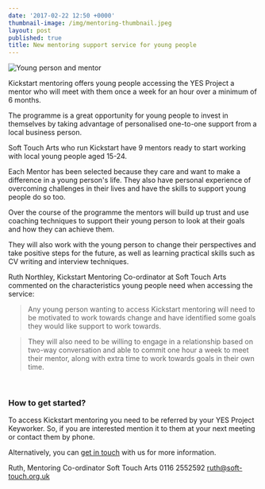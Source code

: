 ```yaml
---
date: '2017-02-22 12:50 +0000'
thumbnail-image: /img/mentoring-thumbnail.jpeg
layout: post
published: true
title: New mentoring support service for young people
---
```


![Young person and mentor]({{site.baseurl}}/img/mentoring-fullsize-web.jpeg)

Kickstart mentoring offers young people accessing the YES Project a mentor who will meet with them once a week for an hour over a minimum of 6 months.

The programme is a great opportunity for young people to invest in themselves by taking advantage of personalised one-to-one support from a local business person.

Soft Touch Arts who run Kickstart have 9 mentors ready to start working with local young people aged 15-24.

Each Mentor has been selected because they care and want to make a difference in a young person's life. They also have personal experience of overcoming challenges in their lives and have the skills to support young people do so too.

Over the course of the programme the mentors will build up trust and use coaching techniques to support their young person to look at their goals and how they can achieve them.

They will also work with the young person to change their perspectives and take positive steps for the future, as well as learning practical skills such as CV writing and interview techniques.

Ruth Northley, Kickstart Mentoring Co-ordinator at Soft Touch Arts commented on the characteristics young people need when accessing the service:

> Any young person wanting to access Kickstart mentoring will need to be motivated to work towards change and have identified some goals they would like support to work towards. 

> They will also need to be willing to engage in a relationship based on two-way conversation and able to commit one hour a week to meet their mentor, along with extra time to work towards goals in their own time.

 
### How to get started?

To access Kickstart mentoring you need to be referred by your YES Project Keyworker.  So, if you are interested mention it to them at your next meeting or contact them by phone.

Alternatively, you can [get in touch](https://www.yesproject.org/contact/) with us for more information.

Ruth, Mentoring Co-ordinator 
Soft Touch Arts
0116 2552592 
[ruth@soft-touch.org.uk](mailto:ruth@soft-touch.org.uk)
